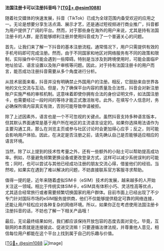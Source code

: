 **法国注册卡可以注册抖音吗？[[TG💪+ @esim1088](https://t.me/s/esim1088)]**

随着社交媒体的快速发展，抖音（TikTok）已成为全球范围内备受欢迎的应用之一。无论是想要分享生活点滴、展示才艺，还是通过短视频进行商业推广，抖音都为用户提供了广阔的平台。然而，对于那些身在海外的用户来说，尤其是持有法国注册卡的人群，是否能够顺利注册并使用抖音成为了一个普遍关心的问题。

首先，让我们来了解一下抖音的基本注册流程。通常情况下，用户只需提供有效的手机号码即可完成注册。然而，由于不同国家和地区对网络服务有不同的政策和限制，实际操作中可能会遇到一些障碍。特别是当涉及到跨境使用时，可能会面临IP地址验证、语言设置以及账户审核等问题。因此，对于持有法国注册卡的用户而言，能否成功注册抖音需要从多个角度进行分析。

从技术层面来看，抖音并没有明确禁止外国用户的注册。相反，它鼓励来自世界各地的文化交流与互动。但是，为了确保平台内容的质量及合法性，抖音会对新注册账户实施严格的审核机制。这意味着即使你拥有合法的身份证明文件，如法国注册卡，也需要经过一段时间的等待才能正式激活账号。此外，在填写个人信息时，务必确保所填内容真实有效，否则可能导致申请被拒。

除了上述因素外，语言也是一个不可忽视的关键点。虽然抖音支持多种语言版本，但其默认界面通常是基于用户所在地区的主流语言设定的。如果你选择用法语作为主要沟通工具，那么在浏览主页或参与社区讨论时会更加得心应手；反之，则可能会影响用户体验。因此，在决定是否注册之前，请先确认自己是否能够适应相应的语言环境。

当然，除了以上提到的技术性考量之外，还有一些额外的小贴士可以帮助提高成功率。例如，尽量避免频繁更换设备或更改登录方式，这样可以减少系统误判的可能性；同时，也可以尝试与其他已经成功注册的朋友交流心得，借鉴他们的经验。当然啦，如果实在遇到了难以解决的问题，不妨直接联系官方客服寻求帮助。

值得一提的是，近年来随着虚拟SIM卡（eSIM）技术的发展，越来越多的人开始关注这一领域。相比于传统实体SIM卡，eSIM具有体积小巧、灵活性高等优点，尤其适合经常旅行或者需要频繁切换国家的用户群体。目前市面上已经出现了不少专门针对国际市场的eSIM服务提供商，他们不仅能够提供稳定可靠的网络连接，还能让用户轻松应对各种复杂的网络环境。所以，如果你正在考虑使用法国注册卡注册抖音的话，不妨也了解一下相关产品哦！

最后，无论最终结果如何，我们都应该保持开放包容的态度去面对变化。毕竟，互联网的本质就是连接彼此、促进交流嘛！只要遵循法律法规，并尊重他人意见，相信每位用户都能在这个平台上找到属于自己的乐趣与价值。

[[TG💪+ @esim1088](https://t.me/s/esim1088) ![Image](https://i.postimg.cc/4NQfJmqS/Snipaste-2025-05-13-00-14-12.png)]